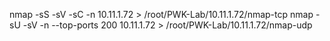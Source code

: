 nmap -sS -sV -sC -n 10.11.1.72 > /root/PWK-Lab/10.11.1.72/nmap-tcp
nmap -sU -sV -n --top-ports 200 10.11.1.72  > /root/PWK-Lab/10.11.1.72/nmap-udp
